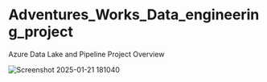 # Adventures_Works_Data_engineering_project

Azure Data Lake and Pipeline Project Overview
















![Screenshot 2025-01-21 181040](https://github.com/user-attachments/assets/a38631e7-6bf7-4eac-b495-8264a9b30ea3)
